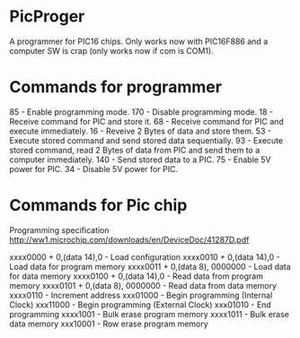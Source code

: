 # PicProger
A programmer for PIC16 chips.
Only works now with PIC16F886 and a computer SW is crap (only works now if com is COM1).

# Commands for programmer
85  - Enable programming mode.
170 - Disable programming mode.
18  - Receive command for PIC and store it.
68  - Receive command for PIC and execute immediately.
16  - Reveive 2 Bytes of data and store them.
53  - Execute stored command and send stored data sequentially.
93  - Execute stored command, read 2 Bytes of data from PIC and send them to a computer immediately.
140 - Send stored data to a PIC.
75  - Enable 5V power for PIC.
34  - Disable 5V power for PIC.


# Commands for Pic chip
Programming specification http://ww1.microchip.com/downloads/en/DeviceDoc/41287D.pdf

xxxx0000 + 0,(data 14),0        - Load configuration 
xxxx0010 + 0,(data 14),0        - Load data for program memory
xxxx0011 + 0,(data 8), 0000000  - Load data for data memory
xxxx0100 + 0,(data 14),0        - Read data from program memory
xxxx0101 + 0,(data 8), 0000000  - Read data from data memory
xxxx0110                        - Increment address
xxx01000                        - Begin programming (Internal Clock)
xxx11000                        - Begin programming (External Clock)
xxx01010                        - End programming
xxxx1001                        - Bulk erase program memory
xxxx1011                        - Bulk erase data memory
xxx10001                        - Row erase program memory
